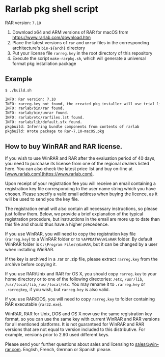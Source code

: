 # Rarlab pkg shell script

RAR version: `7.10`

1. Download x64 and ARM versions of RAR for macOS from https://www.rarlab.com/download.htm
2. Place the latest versions of `rar` and `unrar` files in the corresponding architecture's `bin-${arch}` directory
3. Put your license file `rarreg.key` in the root directory of this repository
4. Execute the script `make-rarpkg.sh`, which will generate a universal format pkg installation package

## Example

```bash
$ ./build.sh

INFO: Rar version: 7.10
INFO: rarreg.key not found, the created pkg installer will use trial license.
INFO: rarlab/bin/rar found.
INFO: rarlab/bin/unrar found.
INFO: rarlab/etc/rarfiles.lst found.
INFO: rarlab/lib/default.sfx found.
pkgbuild: Inferring bundle components from contents of rarlab
pkgbuild: Wrote package to Rar-7.10-macOS.pkg
```

## How to buy WinRAR and RAR license.

If you wish to use WinRAR and RAR after the evaluation period of 40 days, you need to purchase its license from one of the regional dealers listed here. You can also check the latest price list and buy on-line at [www.rarlab.com](https://www.rarlab.com).

Upon receipt of your registration fee you will receive an email containing a registration key file corresponding to the user name string which you have chosen. Please specify a valid email address when buying the licence, as it will be used to send you the key file.

The registration email will also contain all necessary instructions, so please just follow them. Below, we provide a brief explanation of the typical registration procedure, but instructions in the email are more up to date than this file and should thus have a higher precedence.

If you use WinRAR, you will need to copy the registration key file (`rarreg.key`) to a WinRAR folder or to `%APPDATA%\WinRAR` folder. By default WinRAR folder is `C:\Program Files\WinRAR`, but it can be changed by a user when installing WinRAR.

If the key is archived in a .rar or .zip file, please extract `rarreg.key` from the archive before copying it.

If you use RAR/Unix and RAR for OS X, you should copy `rarreg.key` to your home directory or to one of the following directories: `/etc`, `/usr/lib`, `/usr/local/lib`, `/usr/local/etc`. You may rename it to `.rarreg.key` or `.rarregkey`, if you wish, but `rarreg.key` is also valid.

If you use RAR/DOS, you will need to copy `rarreg.key` to folder containing RAR executable (`rar32.exe`).

WinRAR, RAR for Unix, DOS and OS X now use the same registration key format, so you can use the same key with current WinRAR and RAR versions for all mentioned platforms. It is not guaranteed for WinRAR and RAR versions that are not equal to version included to this distributive. For example, versions prior to 2.60 used different keys.

Please send your further questions about sales and licensing to sales@win-rar.com. English, French, German or Spanish please. 